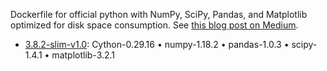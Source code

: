 Dockerfile for official python with NumPy, SciPy, Pandas, and Matplotlib optimized for disk space consumption.
See [this blog post on Medium](https://medium.com/@szelenka/how-to-shrink-numpy-scipy-pandas-and-matplotlib-for-your-data-product-4ec8d7e86ee4).
- [3.8.2-slim-v1.0](https://github.com/tschaume/shrink-linalg/blob/3.8.2-slim-v1.0/Dockerfile): Cython-0.29.16 • numpy-1.18.2 • pandas-1.0.3 • scipy-1.4.1 • matplotlib-3.2.1
